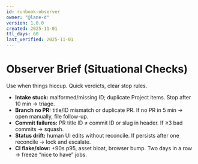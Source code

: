 ```yaml
---
id: runbook-observer
owner: "@lane-d"
version: 1.0.0
created: 2025-11-01
ttl_days: 60
last_verified: 2025-11-01
---
```


# Observer Brief (Situational Checks)

Use when things hiccup. Quick verdicts, clear stop rules.

- **Intake stuck:** malformed/missing ID; duplicate Project items. Stop after 10 min → triage.
- **Branch no PR:** title/ID mismatch or duplicate PR. If no PR in 5 min → open manually, file follow-up.
- **Commit failures:** PR title ID ≠ commit ID or slug in header. If ≥3 bad commits → squash.
- **Status drift:** human UI edits without reconcile. If persists after one reconcile → lock and escalate.
- **CI flake/slow:** +90s p95, asset bloat, browser bump. Two days in a row → freeze “nice to have” jobs.
